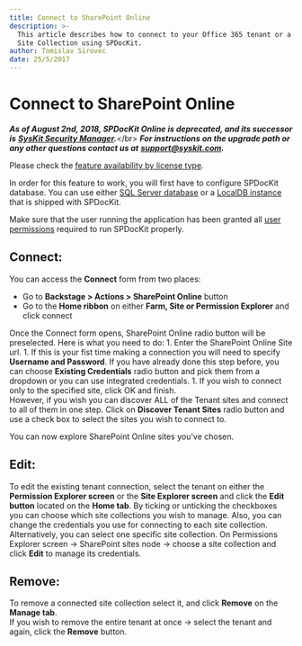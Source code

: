 ```yaml
---
title: Connect to SharePoint Online
description: >-
  This article describes how to connect to your Office 365 tenant or a specific
  Site Collection using SPDocKit.
author: Tomislav Sirovec
date: 25/5/2017
---
```


# Connect to SharePoint Online

_**As of August 2nd, 2018, SPDocKit Online is deprecated, and its successor is**_ [_**SysKit Security Manager**_](https://www.syskit.com/products/security-manager/)_**.**_&lt;/br&gt; _**For instructions on the upgrade path or any other questions contact us at**_ [_**support@syskit.com**_](mailto:support@syskit.com)_**.**_

Please check the [feature availability by license type](https://www.spdockit.com/orders/#online).

In order for this feature to work, you will first have to configure SPDocKit database. You can use either [SQL Server database](connect-to-spo.md#internal/configuration/configure-spdockit-database) or a [LocalDB instance](connect-to-spo.md#internal/configuration/configure-localdb) that is shipped with SPDocKit.

Make sure that the user running the application has been granted all [user permissions](connect-to-spo.md#internal/requirements/sharepoint-online-user-permissions-requirements) required to run SPDocKit properly.

## Connect:

You can access the **Connect** form from two places:

* Go to **Backstage &gt; Actions &gt; SharePoint Online** button
* Go to the **Home ribbon** on either **Farm, Site or Permission Explorer** and click connect

Once the Connect form opens, SharePoint Online radio button will be preselected. Here is what you need to do: 1. Enter the SharePoint Online Site url. 1. If this is your fist time making a connection you will need to specify **Username and Password**. If you have already done this step before, you can choose **Existing Credentials** radio button and pick them from a dropdown or you can use integrated credentials. 1. If you wish to connect only to the specified site, click OK and finish.  
However, if you wish you can discover ALL of the Tenant sites and connect to all of them in one step. Click on **Discover Tenant Sites** radio button and use a check box to select the sites you wish to connect to.

You can now explore SharePoint Online sites you've chosen.

## Edit:

To edit the existing tenant connection, select the tenant on either the **Permission Explorer screen** or the **Site Explorer screen** and click the **Edit button** located on the **Home tab**. By ticking or unticking the checkboxes you can choose which site collections you wish to manage. Also, you can change the credentials you use for connecting to each site collection. Alternatively, you can select one specific site collection. On Permissions Explorer screen -&gt; SharePoint sites node -&gt; choose a site collection and click **Edit** to manage its credentials.

## Remove:

To remove a connected site collection select it, and click **Remove** on the **Manage tab**.  
If you wish to remove the entire tenant at once -&gt; select the tenant and again, click the **Remove** button.

